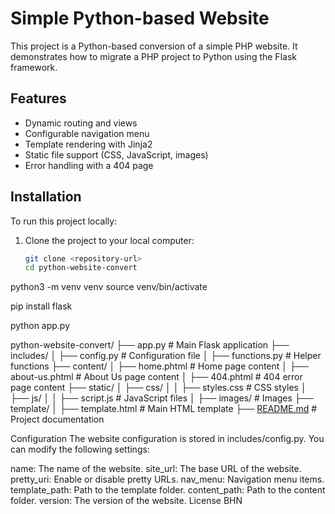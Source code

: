 # Simple Python-based Website

This project is a Python-based conversion of a simple PHP website. It demonstrates how to migrate a PHP project to Python using the Flask framework.

## Features

- Dynamic routing and views
- Configurable navigation menu
- Template rendering with Jinja2
- Static file support (CSS, JavaScript, images)
- Error handling with a 404 page

## Installation

To run this project locally:

1. Clone the project to your local computer:
   ```bash
   git clone <repository-url>
   cd python-website-convert

python3 -m venv venv
source venv/bin/activate

pip install flask

python app.py

python-website-convert/
├── app.py                # Main Flask application
├── includes/
│   ├── config.py         # Configuration file
│   ├── functions.py      # Helper functions
├── content/
│   ├── home.phtml        # Home page content
│   ├── about-us.phtml    # About Us page content
│   ├── 404.phtml         # 404 error page content
├── static/
│   ├── css/
│   │   ├── styles.css    # CSS styles
│   ├── js/
│   │   ├── script.js     # JavaScript files
│   ├── images/           # Images
├── template/
│   ├── template.html     # Main HTML template
├── [README.md](http://_vscodecontentref_/2)             # Project documentation

Configuration
The website configuration is stored in includes/config.py. You can modify the following settings:

name: The name of the website.
site_url: The base URL of the website.
pretty_uri: Enable or disable pretty URLs.
nav_menu: Navigation menu items.
template_path: Path to the template folder.
content_path: Path to the content folder.
version: The version of the website.
License
BHN
